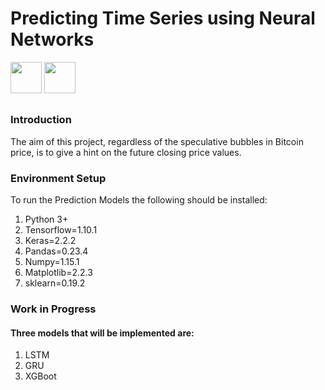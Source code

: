 # Predicting Time Series using Neural Networks
<div float="left">
  <img src="https://www.tensorflow.org/images/tf_logo_transp.png" height="50" >
  <img src="https://s3.amazonaws.com/keras.io/img/keras-logo-2018-large-1200.png" height="50">
</div>
<div float="right">

</div>

## 

### Introduction
The aim of this project, regardless of the speculative bubbles in Bitcoin price, is to give a hint on the future closing price values. 


### Environment Setup
To run the Prediction Models the following should be installed:

1. Python 3+
2. Tensorflow=1.10.1
3. Keras=2.2.2
4. Pandas=0.23.4
5. Numpy=1.15.1
6. Matplotlib=2.2.3
7. sklearn=0.19.2

### Work in Progress
#### Three models that will be implemented are:
1. LSTM
2. GRU
3. XGBoot
